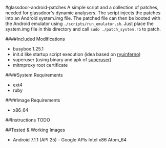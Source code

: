 #glassdoor-android-patches
A simple script and a collection of patches, needed for glassdoor's dynamic analysers. The script injects the patches into an Android system.img file. The patched file can then be booted with the Android emulator using `./scripts/run_emulator.sh`.
Just place the system.img file in this directory and call `sudo ./patch_system.rb` to patch.

####Included Modifications
- busybox 1.25.1
- init.d like startup script execution (idea based on [ryuinferno](https://github.com/Ryuinferno/Term-init))
- superuser (using binary and apk of [superuser](https://github.com/phhusson/Superuser))
- mitmproxy root certificate

####System Requirements
- ext4
- ruby

####Image Requirements
- x86_64

##Instructions
TODO

##Tested & Working Images
- Android 7.1.1 (API 25) - Google APIs Intel x86 Atom_64
